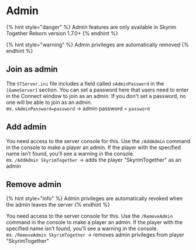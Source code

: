 # Admin

{% hint style="danger" %}
Admin features are only available in Skyrim Together Reborn version 1.7.0+
{% endhint %}

{% hint style="warning" %}
Admin privileges are automatically removed&#x20;
{% endhint %}

## Join as admin

The `STServer.ini` file includes a field called `sAdminPassword` in the `[GameServer]` section. You can set a password here that users need to enter in the Connect window to join as an admin. If you don't set a password, no one will be able to join as an admin.\
ex. `sAdminPassword=password` -> admin password = `password`



## Add admin

You need access to the server console for this. Use the `/AddAdmin` command in the console to make a player an admin. If the player with the specified name isn’t found, you'll see a warning in the console.\
ex. `/AddAdmin SkyrimTogether` -> adds the player "SkyrimTogether" as an admin



## Remove admin

{% hint style="info" %}
Admin privileges are automatically revoked when the admin leaves the server
{% endhint %}

You need access to the server console for this. Use the `/RemoveAdmin` command in the console to make a player an admin. If the player with the specified name isn’t found, you'll see a warning in the console.\
ex. `/RemoveAdmin SkyrimTogether` -> removes admin privileges from player "SkyrimTogether"
